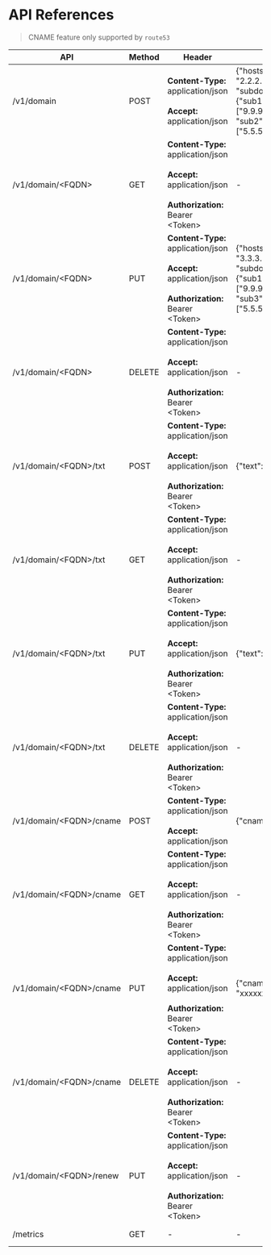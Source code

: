 # API References

> CNAME feature only supported by `route53`

| API | Method | Header | Payload | Description |
| --- | ------ | ------ | ------- | ----------- |
| /v1/domain | POST | **Content-Type:** application/json <br/><br/> **Accept:** application/json | {"hosts": ["4.4.4.4", "2.2.2.2"], "subdomain": {"sub1": ["9.9.9.9","4.4.4.4"], "sub2": ["5.5.5.5","6.6.6.6"]}} | Create A Records |
| /v1/domain/&lt;FQDN&gt; | GET | **Content-Type:** application/json <br/><br/> **Accept:** application/json <br/><br/> **Authorization:** Bearer &lt;Token&gt; | - | Get A Records |
| /v1/domain/&lt;FQDN&gt; | PUT | **Content-Type:** application/json <br/><br/> **Accept:** application/json <br/><br/> **Authorization:** Bearer &lt;Token&gt; | {"hosts": ["4.4.4.4", "3.3.3.3"], "subdomain": {"sub1": ["9.9.9.9","4.4.4.4"], "sub3": ["5.5.5.5","6.6.6.6"]}} | Update A Records |
| /v1/domain/&lt;FQDN&gt; | DELETE | **Content-Type:** application/json <br/><br/> **Accept:** application/json <br/><br/> **Authorization:** Bearer &lt;Token&gt; | - | Delete A Records |
| /v1/domain/&lt;FQDN&gt;/txt | POST | **Content-Type:** application/json <br/><br/> **Accept:** application/json <br/><br/> **Authorization:** Bearer &lt;Token&gt; | {"text": "xxxxxx"} | Create TXT Record |
| /v1/domain/&lt;FQDN&gt;/txt | GET | **Content-Type:** application/json <br/><br/> **Accept:** application/json <br/><br/> **Authorization:** Bearer &lt;Token&gt; | - | Get TXT Record |
| /v1/domain/&lt;FQDN&gt;/txt | PUT | **Content-Type:** application/json <br/><br/> **Accept:** application/json <br/><br/> **Authorization:** Bearer &lt;Token&gt; | {"text": "xxxxxxxxx"} | Update TXT Record |
| /v1/domain/&lt;FQDN&gt;/txt | DELETE | **Content-Type:** application/json <br/><br/> **Accept:** application/json <br/><br/> **Authorization:** Bearer &lt;Token&gt; | - | Delete TXT Record |
| /v1/domain/&lt;FQDN&gt;/cname | POST | **Content-Type:** application/json <br/><br/> **Accept:** application/json | {"cname": "xxxxxx"} | Create CNAME Record |
| /v1/domain/&lt;FQDN&gt;/cname | GET | **Content-Type:** application/json <br/><br/> **Accept:** application/json <br/><br/> **Authorization:** Bearer &lt;Token&gt; | - | Get CNAME Record |
| /v1/domain/&lt;FQDN&gt;/cname | PUT | **Content-Type:** application/json <br/><br/> **Accept:** application/json <br/><br/> **Authorization:** Bearer &lt;Token&gt; | {"cname": "xxxxxxxxx"} | Update CNAME Record |
| /v1/domain/&lt;FQDN&gt;/cname | DELETE | **Content-Type:** application/json <br/><br/> **Accept:** application/json <br/><br/> **Authorization:** Bearer &lt;Token&gt; | - | Delete CNAME Record |
| /v1/domain/&lt;FQDN&gt;/renew | PUT | **Content-Type:** application/json <br/><br/> **Accept:** application/json <br/><br/> **Authorization:** Bearer &lt;Token&gt; | - | Renew Records |
| /metrics | GET | - | - | Prometheus metrics |
